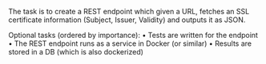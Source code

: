 The task is to create a REST endpoint which given a URL, fetches an SSL certificate information
(Subject, Issuer, Validity) and outputs it as JSON.

Optional tasks (ordered by importance):
• Tests are written for the endpoint
• The REST endpoint runs as a service in Docker (or similar)
• Results are stored in a DB (which is also dockerized)